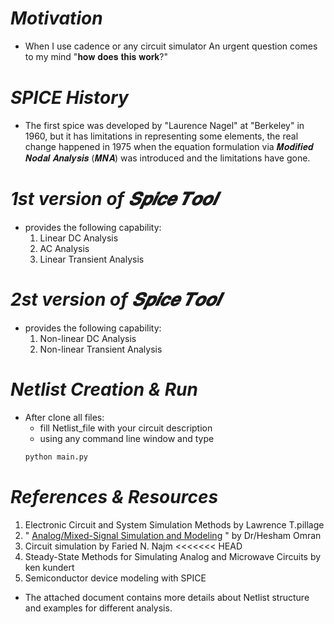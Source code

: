 # _**Motivation**_
* When I use cadence or any circuit simulator
An urgent question comes to my mind 
"𝐡𝐨𝐰 𝐝𝐨𝐞𝐬 𝐭𝐡𝐢𝐬 𝐰𝐨𝐫𝐤?"

# _**SPICE History**_
* The first spice was developed by "Laurence Nagel" at "Berkeley" in 1960, but it has limitations in representing some elements, the real change happened in 1975 when the equation formulation via 𝑴𝒐𝒅𝒊𝒇𝒊𝒆𝒅 𝑵𝒐𝒅𝒂𝒍 𝑨𝒏𝒂𝒍𝒚𝒔𝒊𝒔 (𝑴𝑵𝑨) was introduced and the limitations have gone.

# _**1st version of 𝑺𝒑𝒊𝒄𝒆 𝑻𝒐𝒐𝒍**_
* provides the following capability:
    1. Linear DC Analysis
    2. AC Analysis
    3. Linear Transient Analysis

# _**2st version of 𝑺𝒑𝒊𝒄𝒆 𝑻𝒐𝒐𝒍**_
* provides the following capability:
    1. Non-linear DC Analysis
    2. Non-linear Transient Analysis

# _**Netlist Creation & Run**_
   * After clone all files:
        * fill Netlist_file with your circuit description
        * using any command line window and type
        ```Python
        python main.py

# _**References & Resources**_ 
1. Electronic Circuit and System Simulation Methods by Lawrence T.pillage
2. "
[Analog/Mixed-Signal Simulation and Modeling](https://www.youtube.com/playlist?list=PLMSBalys69yxy9kAKVvXKgJpg8dFJ4JdK)
" by Dr/Hesham Omran
3. Circuit simulation by Faried N. Najm
<<<<<<< HEAD
4. Steady-State Methods for Simulating Analog and Microwave Circuits by ken kundert
5. Semiconductor device modeling with SPICE
* The attached document contains more details about Netlist structure and examples for different analysis.
